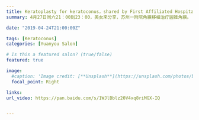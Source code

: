 ```yaml
---
title: Keratoplasty for keratoconus，shared by First Affiliated Hospital of Soochow University 【Edition 52】
summary: 4月27日周六21：00到23：00，美女来分享，苏州一附院角膜移植治疗圆锥角膜。

date: "2019-04-24T21:00:00Z"

tags: [Keratoconus]
categories: [Yuanyou Salon]

# Is this a featured salon? (true/false)
featured: true

image:
  #caption: 'Image credit: [**Unsplash**](https://unsplash.com/photos/bzdhc5b3Bxs)'
  focal_point: Right

links:
url_video: https://pan.baidu.com/s/1WJlBblz20V4xq8riMGX-IQ


---
```


